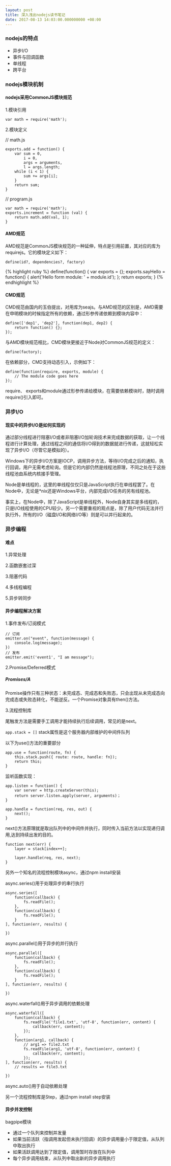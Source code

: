 ```yaml
---
layout: post
title: 深入浅出nodejs读书笔记
date: 2017-08-13 14:03:00.000000000 +08:00
---
```


### nodejs的特点
* 异步I/O
* 事件与回调函数
* 单线程
* 跨平台

### nodejs模块机制
#### nodejs采用CommonJS模块规范

1.模块引用

```
var math = require('math');
```
2.模块定义

// math.js

```
exports.add = function() {
	var sum = 0,
		i = 0,
		args = arguments,
		l = args.length;
	while (i < 1) {
		sum += args[i];
	}
	return sum;
}
```
// program.js

```
var math = require('math');
exports.increment = function (val) {
	return math.add(val, 1);
}
```

#### AMD规范

AMD规范是CommonJS模块规范的一种延伸，特点是引用前置，其对应的库为requirejs。它的模块定义如下：

```
define(id?, dependencies?, factory)
```
{% highlight ruby %}
define(function() {
	var exports = {};
	exports.sayHello = function() {
		alert('Hello form module: ' + module.id');
	};
	return exports;
}
{% endhighlight %}

#### CMD规范

CMD规范由国内的玉伯提出，对用库为seajs。与AMD规范的区别是，AMD需要在申明模块的时候指定所有的依赖，通过形参传递依赖到模块内容中：

```
define(['dep1', 'dep2'], function(dep1, dep2) {
	return function() {};
});
```
与AMD模块规范相比，CMD模块更接近于Node对CommonJS规范的定义：

```
define(factory);
```
在依赖部分，CMD支持动态引入，示例如下：

```
define(function(require, exports, module) {
	// The module code goes here
});
```
require、 exports和module通过形参传递给模块，在需要依赖模块时，随时调用require()引入即可。

### 异步I/O
#### 现实中的异步I/O是如何实现的
通过部分线程进行阻塞I/O或者非阻塞I/O加轮询技术来完成数据的获取，让一个线程进行计算处理，通过线程之间的通信将I/O得到的数据就进行传递，这就轻松实现了异步I/O（尽管它是模拟的）。

Windows下的异步I/O方案是IOCP，调用异步方法，等待I/O完成之后的通知，执行回调，用户无需考虑轮询。但是它的内部仍然是线程池原理，不同之处在于这些线程池由系统内核接手管理。

Node是单线程的，这里的单线程仅仅只是JavaScript执行在单线程罢了。在Node中，无论是*nix还是Windows平台，内部完成I/O任务的另有线程池。

事实上，在Node中，除了JavaScript是单线程外，Node自身其实是多线程的，只是I/O线程使用的CPU较少。另一个需要重视的观点是，除了用户代码无法并行执行外，所有的I/O（磁盘I/O和网络I/O等）则是可以并行起来的。

### 异步编程
#### 难点
1.异常处理

2.函数嵌套过深

3.阻塞代码

4.多线程编程

5.异步转同步

#### 异步编程解决方案
1.事件发布/订阅模式

```
// 订阅
emitter.on("event", function(message) {
	console.log(message);
})
// 发布
emitter.emit('event1', "I am message");
```
2.Promise/Deferred模式
##### Promises/A
Promise操作只有三种状态：未完成态、完成态和失败态，只会出现从未完成态向完成态或失败态转化，不能逆反。一个Promise对象具有then()方法。

3.流程控制库

尾触发方法是需要手工调用才能持续执行后续调用，常见的是next。

`app.stack = []` stack属性是这个服务器内部维护的中间件队列

以下为use()方法的重要部分

```
app.use = function(route, fn) {
	this.stack.push({ route: route, handle: fn});
	return this;
}
```
监听函数实现：

```
app.listen = function() {
	var server = http.createServer(this);
	return server.listen.apply(server, arguments)；
}
```
```
app.handle = function(req, res, out) {
	next();
}
```
next()方法原理就是取出队列中的中间件并执行，同时传入当前方法以实现递归调用,达到持续出发的目的。

```
function next(err) {
	layer = stack[index++];
	
	layer.handle(req, res, next);
}
```
另外一个知名的流程控制模块async，通过npm install安装

async.series()用于处理异步的串行执行

```
async.series([
	function(callback) {
		fs.readFile();
	},
	function(callback) {
		fs.readFile();
	}
], function(err, results) {
	
})
```

async.parallel()用于异步的并行执行

```
async.parallel([
	function(callback) {
		fs.readFile();
	},
	function(callback) {
		fs.readFile();
	}
], function(err, results) {
	
})
```

async.waterfall()用于异步调用的依赖处理

```
async.waterfall([
	function(callback) {
		fs.readFile('file1.txt', 'utf-8', function(err, content) {
			callback(err, content);
		});
	},
	function(arg1, callback) {
		// arg1 => file2.txt
		fs.readFile(arg1, 'utf-8', function(err, content) {
			callback(err, content);
		});
], function(err, results) {
	// results => file3.txt

})
```

async.auto()用于自动依赖处理

另一个流程控制库是Step，通过npm install step安装

#### 异步并发控制
bagpipe模块

* 通过一个队列来控制并发量
* 如果当前活跃（指调用发起但未执行回调）的异步调用量小于限定值，从队列中取出执行
* 如果活跃调用达到了限定值，调用暂时存放在队列中
* 每个异步调用结束，从队列中取出新的异步调用执行



